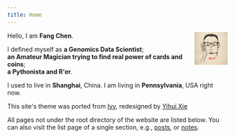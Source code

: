 ```yaml
---
title: Home
---
```


[<img src="log.JPG" style="max-width:15%;min-width:40px;float:right;" alt="Github repo" />](https://me.fangbucks.com)

Hello, I am **Fang Chen**.  

I defined myself as 
**a Genomics Data Scientist**;  
**an Amateur Magician trying to find real power of cards and coins**;    
**a Pythonista and R'er**.


I used to live in **Shanghai**, China. I am living in **Pennsylvania**, USA right now.



This site's theme was ported from [Ivy](https://github.com/dmulholland/ivy), redesigned by [Yihui Xie](https://github.com/yihui/hugo-ivy)

All pages not under the root directory of the website are listed below. You can also visit the list page of a single section, e.g., [posts](/post/), or [notes](/note/).
